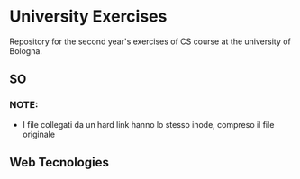 # University Exercises
Repository for the second year's exercises of CS course at the university of Bologna.

## SO

### NOTE:

* I file collegati da un hard link hanno lo stesso inode, compreso il file originale 




## Web Tecnologies